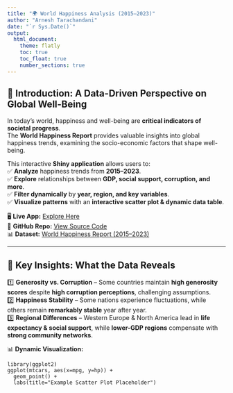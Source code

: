 ```yaml
---
title: "🌍 World Happiness Analysis (2015–2023)"
author: "Arnesh Tarachandani"
date: "`r Sys.Date()`"
output:
  html_document:
    theme: flatly
    toc: true
    toc_float: true
    number_sections: true
---
```


## 🌟 Introduction: A Data-Driven Perspective on Global Well-Being  

In today’s world, happiness and well-being are **critical indicators of societal progress**.  
The **World Happiness Report** provides valuable insights into global happiness trends, examining the socio-economic factors that shape well-being.  

This interactive **Shiny application** allows users to:  
✅ **Analyze** happiness trends from **2015–2023**.  
✅ **Explore** relationships between **GDP, social support, corruption, and more**.  
✅ **Filter dynamically** by **year, region, and key variables**.  
✅ **Visualize patterns** with an **interactive scatter plot & dynamic data table**.  

🖥 **Live App:** [Explore Here](https://shinyapps.io/your-link)  
📂 **GitHub Repo:** [View Source Code](https://github.com/your-repo-link)  
📊 **Dataset:** [World Happiness Report (2015–2023)](https://github.com/java1234riue/verbose-happiness)  

---

## 🔎 Key Insights: What the Data Reveals  

1️⃣ **Generosity vs. Corruption** – Some countries maintain **high generosity scores** despite **high corruption perceptions**, challenging assumptions.  
2️⃣ **Happiness Stability** – Some nations experience fluctuations, while others remain **remarkably stable** year after year.  
3️⃣ **Regional Differences** – Western Europe & North America lead in **life expectancy & social support**, while **lower-GDP regions** compensate with **strong community networks**.  

📊 **Dynamic Visualization:**  
```{r, echo=FALSE}
library(ggplot2)
ggplot(mtcars, aes(x=mpg, y=hp)) + 
  geom_point() + 
  labs(title="Example Scatter Plot Placeholder")
